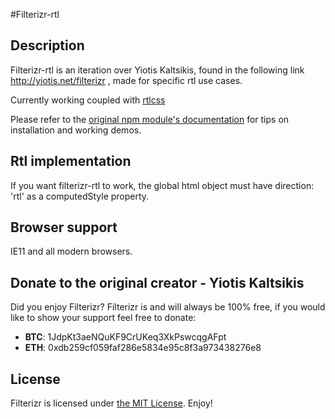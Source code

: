 #Filterizr-rtl

## Description
Filterizr-rtl is an iteration over Yiotis Kaltsikis, found in the following link http://yiotis.net/filterizr , made for specific rtl use cases.

Currently working coupled with [rtlcss](https://rtlcss.com/index.html)

Please refer to the [original npm module's documentation](https://github.com/giotiskl/Filterizr) for tips on installation and working demos.

## Rtl implementation
If you want filterizr-rtl to work, the global html object must have direction: 'rtl' as a computedStyle property.
## Browser support
IE11 and all modern browsers.

## Donate to the original creator - Yiotis Kaltsikis
Did you enjoy Filterizr? Filterizr is and will always be 100% free, if you would like to show your support feel free to donate:
* **BTC**: 1JdpKt3aeNQuKF9CrUKeq3XkPswcqgAFpt
* **ETH**: 0xdb259cf059faf286e5834e95c8f3a973438276e8

## License
Filterizr is licensed under [the MIT License](https://opensource.org/licenses/MIT). Enjoy!
